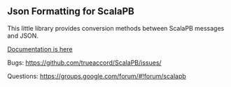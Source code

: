 Json Formatting for ScalaPB
---------------------------

This little library provides conversion methods between ScalaPB messages
and JSON.

[Documentation is here](http://trueaccord.github.io/ScalaPB/json.html)

Bugs: https://github.com/trueaccord/ScalaPB/issues/

Questions: https://groups.google.com/forum/#!forum/scalapb

